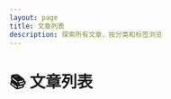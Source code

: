 ```yaml
---
layout: page
title: 文章列表
description: 探索所有文章，按分类和标签浏览
---
```


<script setup>
import ArticleList from './.vitepress/theme/components/ArticleList.vue'
</script>

# 📚 文章列表

<ArticleList /> 